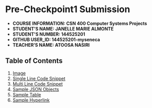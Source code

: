 # Pre-Checkpoint1 Submission

- **COURSE INFORMATION: CSN 400 Computer Systems Projects**
- **STUDENT’S NAME: JANELLE MARIE ALMONTE**
- **STUDENT'S NUMBER: 144525201**
- **GITHUB USER_ID: 144525201-myseneca** 
- **TEACHER’S NAME: ATOOSA NASIRI**

## Table of Contents
1. [Image](#image)
2. [Single Line Code Snippet](#singlelinecodesnippet)
3. [Multi Line Code Snippet](#multilinecodesnippet)
4. [Sample JSON Objects](#samplejsonobjects)
5. [Sample Table](#sampletable)
6. [Sample Hyperlink](#samplehyperlink)
